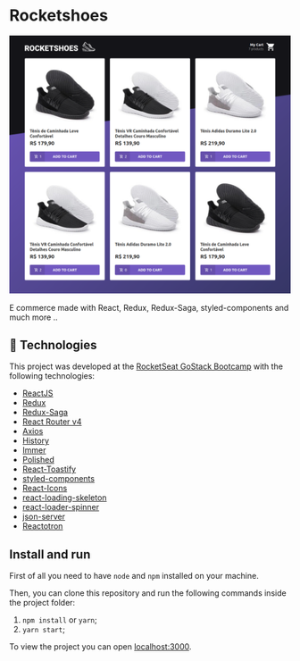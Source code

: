 # Rocketshoes

![Rocketshoes](https://github.com/MatheusMdn/Rocketshoes/blob/master/src/assets/images/rocketshoes.png)

E commerce
made with React, Redux, Redux-Saga, styled-components and much more ..

## :rocket: Technologies

This project was developed at the [RocketSeat GoStack Bootcamp](https://rocketseat.com.br/bootcamp) with the following technologies:

-  [ReactJS](https://reactjs.org/)
-  [Redux](https://redux.js.org/)
-  [Redux-Saga](https://redux-saga.js.org/)
-  [React Router v4](https://github.com/ReactTraining/react-router)
-  [Axios](https://github.com/axios/axios)
-  [History](https://www.npmjs.com/package/history)
-  [Immer](https://github.com/immerjs/immer)
-  [Polished](https://polished.js.org/)
-  [React-Toastify](https://fkhadra.github.io/react-toastify/)
-  [styled-components](https://www.styled-components.com/)
-  [React-Icons](https://react-icons.netlify.com/)
-  [react-loading-skeleton](https://github.com/dvtng/react-loading-skeleton)
-  [react-loader-spinner](https://github.com/mhnpd/react-loader-spinner)
-  [json-server](https://github.com/typicode/json-server)
-  [Reactotron](https://infinite.red/reactotron)



## Install and run

First of all you need to have `node` and `npm` installed on your machine.

Then, you can clone this repository and run the following commands inside the project folder:

1. `npm install` or `yarn`;
2. `yarn start`;

To view the project you can open [localhost:3000](http://localhost:3000/).

